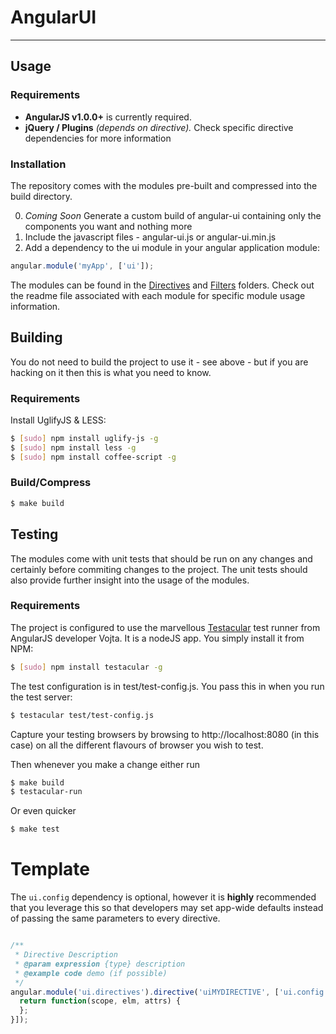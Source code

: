 # AngularUI

***

## Usage

### Requirements

* **AngularJS v1.0.0+** is currently required.
* **jQuery / Plugins** _(depends on directive)._ Check specific directive dependencies for more information

### Installation

The repository comes with the modules pre-built and compressed into the build directory.

0. _Coming Soon_ Generate a custom build of angular-ui containing only the components you want and nothing more
1. Include the javascript files - angular-ui.js or angular-ui.min.js  
2. Add a dependency to the ui module in your angular application module:

```javascript
angular.module('myApp', ['ui']);
```

The modules can be found in the [Directives](http://github.com/angular-ui/angular-ui/modules/directives) and [Filters](http://github.com/angular-ui/angular-ui/modules/filters) folders. Check out the readme file associated with each module for specific module usage information.

## Building

You do not need to build the project to use it - see above - but if you are hacking on it then this is what you need to know.

### Requirements

Install UglifyJS & LESS:

```bash
$ [sudo] npm install uglify-js -g  
$ [sudo] npm install less -g  
$ [sudo] npm install coffee-script -g
```

### Build/Compress

```bash
$ make build
```

## Testing

The modules come with unit tests that should be run on any changes and certainly before commiting changes to the project.  The unit tests should also provide further insight into the usage of the modules.

### Requirements
The project is configured to use the marvellous [Testacular](http://vojtajina.github.com/testacular/) test runner from AngularJS developer Vojta.  It is a nodeJS app.  You simply install it from NPM:

```bash
$ [sudo] npm install testacular -g
```

The test configuration is in test/test-config.js.  You pass this in when you run the test server:

```bash
$ testacular test/test-config.js
```

Capture your testing browsers by browsing to http://localhost:8080 (in this case) on all the different flavours of browser you wish to test.

Then whenever you make a change either run
```bash
$ make build
$ testacular-run
```

Or even quicker

```bash
$ make test
```

# Template

The `ui.config` dependency is optional, however it is **highly** recommended that you leverage this so that developers may set app-wide defaults instead of passing the same parameters to every directive.

```javascript

/**
 * Directive Description
 * @param expression {type} description
 * @example code demo (if possible)
 */
angular.module('ui.directives').directive('uiMYDIRECTIVE', ['ui.config', function(uiConfig) {
  return function(scope, elm, attrs) {
  };
}]);

```
